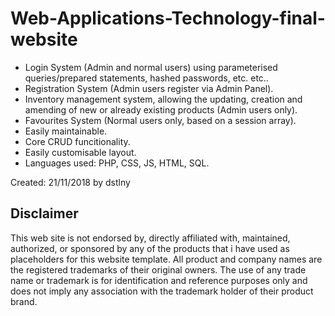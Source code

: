 # Web-Applications-Technology-final-website
- Login System (Admin and normal users) using parameterised queries/prepared statements, hashed passwords, etc. etc..
- Registration System (Admin users register via Admin Panel).
- Inventory management system, allowing the updating, creation and amending of new or already existing products (Admin users only).
- Favourites System (Normal users only, based on a session array).
- Easily maintainable.
- Core CRUD funcitionality.
- Easily customisable layout.
- Languages used: PHP, CSS, JS, HTML, SQL.

Created: 21/11/2018 by dstlny

## Disclaimer 
This web site is not endorsed by, directly affiliated with, maintained, authorized, or sponsored by any of the products that i have used as placeholders for this website template. All product and company names are the registered trademarks of their original owners. The use of any trade name or trademark is for identification and reference purposes only and does not imply any association with the trademark holder of their product brand. 
